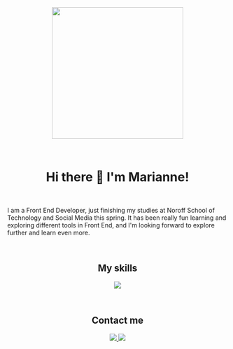 <div id="header" align="center">
  <img src="https://media.giphy.com/media/L1R1tvI9svkIWwpVYr/giphy.gif" width="300"/>
</div>

&nbsp;

<h1 align=center>Hi there 👋 I'm Marianne!</h1>

&nbsp;

I am a Front End Developer, just finishing my studies at Noroff School of Technology and Social Media this spring. It has been really fun learning and exploring different tools in Front End, and I'm looking forward to explore further and learn even more.

&nbsp;

<h2 align=center>My skills</h2>

<div align="center">
  <img src="https://skillicons.dev/icons?i=html,css,js,react,bootstrap,styledcomponents,materialui,xd" />
</div>

&nbsp;

<h2 align=center>Contact me</h2>

<p align="center">
  <a href="https://www.linkedin.com/in/marianne-bjerlov-pedersen/">
    <img src="https://skillicons.dev/icons?i=linkedin" />
  </a>
  <a href="https://www.discordapp.com/users/Silverine#4640">
    <img src="https://skillicons.dev/icons?i=discord" />
  </a>
</p>
